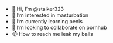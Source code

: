 - 👋 Hi, I’m @stalker323
- 👀 I’m interested in masturbation 
- 🌱 I’m currently learning penis
- 💞️ I’m looking to collaborate on pornhub
- 📫 How to reach me leak my balls

<!---
stalker323/stalker323 is a ✨ special ✨ repository because its `README.md` (this file) appears on your GitHub profile.
You can click the Preview link to take a look at your changes.
--->
